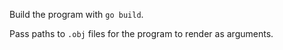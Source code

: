 Build the program with `go build`.

Pass paths to `.obj` files for the program to render as arguments.
